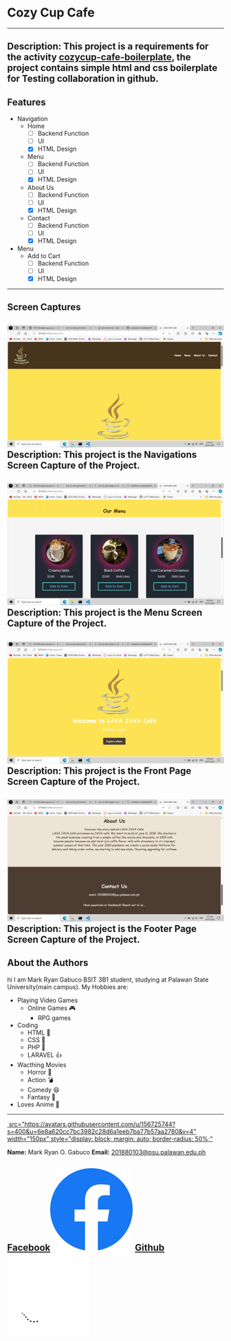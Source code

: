 # Cozy Cup Cafe #
---
**Description:**
            This project is a requirements for the activity [cozycup-cafe-boilerplate](https://github.com/CC6-Pancake/cozycup-cafe-boilerplate.git "cozycup-cafe-boilerplate"), the project contains simple html and css boilerplate for Testing collaboration in github.
---
## Features ##

- Navigation
  - Home
    - [ ] Backend Function
    - [ ] UI
    - [X] HTML Design
  - Menu
    - [ ] Backend Function
    - [ ] UI
    - [X] HTML Design
  - About Us
    - [ ] Backend Function
    - [ ] UI
    - [X] HTML Design
  - Contact
    - [ ] Backend Function
    - [ ] UI
    - [X] HTML Design    
- Menu
  - Add to Cart
    - [ ] Backend Function
    - [ ] UI
    - [X] HTML Design

----

## Screen Captures ##

![Navigations](img/Screenshot%20(5).png "Navigation")
 **Description:**
            This project is the Navigations Screen Capture of the Project.
---

![Menu](img/Screenshot%20(6).png "Menu")
 **Description:**
            This project is the Menu Screen Capture of the Project.
---

![Front Page](img/Screenshot%20(7).png "Front Page")
 **Description:**
            This project is the Front Page Screen Capture of the Project.
---

![Footer](img/Screenshot%20(8).png "About Page/Contact Us")
 **Description:**
            This project is the Footer Page Screen Capture of the Project.
---

## About the Authors ##

hi I am Mark Ryan Gabuco BSIT 3B1 student, studying at Palawan State University(main campus).
My Hobbies are: 
- Playing Video Games
  - Online Games :video_game:
    - RPG games 
- Coding
  - HTML :scroll:
  - CSS :art:
  - PHP :elephant:
  - LARAVEL :thumbsup:
- Wacthing Movies
  - Horror :hocho:
  - Action :bomb:
  - Comedy :laughing:
  - Fantasy :horse:
- Loves Anime :art:
---

[<img> src="https://avatars.githubusercontent.com/u/156725744?s=400&u=6e8a620cc7bc3982c28d6a1eeb7ba77b57aa2780&v=4" width="150px" style="display: block; margin: auto; border-radius: 50%;"](https://avatars.githubusercontent.com/u/156725744?s=400&u=6e8a620cc7bc3982c28d6a1eeb7ba77b57aa2780&v=4 "Me")

**Name:**
Mark Ryan O. Gabuco
**Email:**
201880103@psu.palawan.edu.ph

[Facebook](https://web.facebook.com/rynFromPh/ "Facebook")![Facebook](img/Facebook.png "Facebook")
[Github](https://github.com/GABUC01 "Github")![Github](img/Github.png "Github")
---

